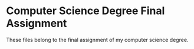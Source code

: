 # Computer Science Degree Final Assignment

These files belong to the final assignment of my computer science degree. 
